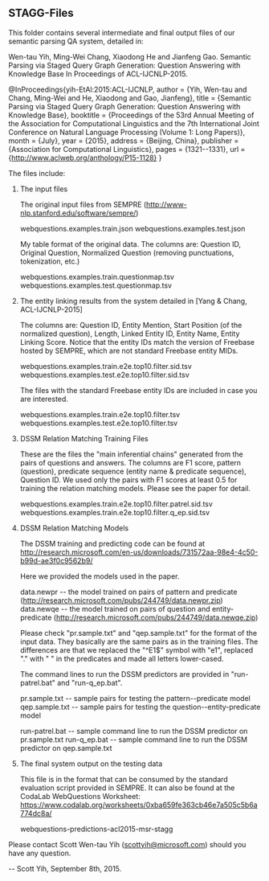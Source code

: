 ## STAGG-Files

This folder contains several intermediate and final output files of our semantic parsing QA system, detailed in:

Wen-tau Yih, Ming-Wei Chang, Xiaodong He and Jianfeng Gao. 
Semantic Parsing via Staged Query Graph Generation: Question Answering with Knowledge Base
In Proceedings of ACL-IJCNLP-2015.

@InProceedings{yih-EtAl:2015:ACL-IJCNLP,
  author    = {Yih, Wen-tau  and  Chang, Ming-Wei  and  He, Xiaodong  and  Gao, Jianfeng},
  title     = {Semantic Parsing via Staged Query Graph Generation: Question Answering with Knowledge Base},
  booktitle = {Proceedings of the 53rd Annual Meeting of the Association for Computational Linguistics and the 7th International Joint Conference on Natural Language Processing (Volume 1: Long Papers)},
  month     = {July},
  year      = {2015},
  address   = {Beijing, China},
  publisher = {Association for Computational Linguistics},
  pages     = {1321--1331},
  url       = {http://www.aclweb.org/anthology/P15-1128}
}


The files include:

1) The input files

	The original input files from SEMPRE (http://www-nlp.stanford.edu/software/sempre/)
	
	webquestions.examples.train.json
	webquestions.examples.test.json

	My table format of the original data. The columns are: Question ID, Original Question, Normalized Question (removing punctuations, tokenization, etc.)
	
	webquestions.examples.train.questionmap.tsv
	webquestions.examples.test.questionmap.tsv

2) The entity linking results from the system detailed in [Yang & Chang, ACL-IJCNLP-2015]

	The columns are: Question ID, Entity Mention, Start Position (of the normalized question), Length, Linked Entity ID, Entity Name, Entity Linking Score. Notice that the entity IDs match the version of Freebase hosted by SEMPRE, which are not standard Freebase entity MIDs. 

	webquestions.examples.train.e2e.top10.filter.sid.tsv
	webquestions.examples.test.e2e.top10.filter.sid.tsv
	
	The files with the standard Freebase entity IDs are included in case you are interested.
	
	webquestions.examples.train.e2e.top10.filter.tsv
	webquestions.examples.test.e2e.top10.filter.tsv

3) DSSM Relation Matching Training Files

	These are the files the "main inferential chains" generated from the pairs of questions and answers. The columns are F1 score, pattern (question), predicate sequence (entity name & predicate sequence), Question ID. We used only the pairs with F1 scores at least 0.5 for training the relation matching models.  Please see the paper for detail.

	webquestions.examples.train.e2e.top10.filter.patrel.sid.tsv
	webquestions.examples.train.e2e.top10.filter.q_ep.sid.tsv
	
4) DSSM Relation Matching Models

	The DSSM training and predicting code can be found at http://research.microsoft.com/en-us/downloads/731572aa-98e4-4c50-b99d-ae3f0c9562b9/
	
	Here we provided the models used in the paper.
	
	data.newpr  -- the model trained on pairs of pattern and predicate
	(http://research.microsoft.com/pubs/244749/data.newpr.zip)
	data.newqe  -- the model trained on pairs of question and entity-predicate
	(http://research.microsoft.com/pubs/244749/data.newqe.zip)
	
	Please check "pr.sample.txt" and "qep.sample.txt" for the format of the input data.  They basically are the same pairs as in the training files. The differences are that we replaced the "^E1$" symbol with "e1", replaced "." with " " in the predicates and made all letters lower-cased.
	
	The command lines to run the DSSM predictors are provided in "run-patrel.bat" and "run-q_ep.bat". 
	
	pr.sample.txt  -- sample pairs for testing the pattern--predicate model
	qep.sample.txt -- sample pairs for testing the question--entity-predicate model
	
	run-patrel.bat -- sample command line to run the DSSM predictor on pr.sample.txt
	run-q_ep.bat   -- sample command line to run the DSSM predictor on qep.sample.txt
	
5) The final system output on the testing data

	This file is in the format that can be consumed by the standard evaluation script provided in SEMPRE. It can also be found at the CodaLab WebQuestions Worksheet: https://www.codalab.org/worksheets/0xba659fe363cb46e7a505c5b6a774dc8a/

	webquestions-predictions-acl2015-msr-stagg
	

Please contact Scott Wen-tau Yih (scottyih@microsoft.com) should you have any question.

-- Scott Yih, September 8th, 2015.
